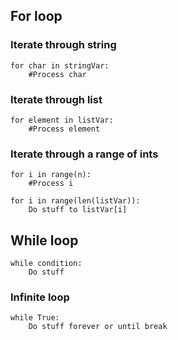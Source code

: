 ## For loop

### Iterate through string
```python3
for char in stringVar:
    #Process char
```

### Iterate through list
```python3
for element in listVar:
    #Process element
```


### Iterate through a range of ints
```python3
for i in range(n):
    #Process i
```

```python3
for i in range(len(listVar)):
    Do stuff to listVar[i]
```



## While loop
```python3
while condition:
    Do stuff
```

### Infinite loop
```python3
while True:
    Do stuff forever or until break
```

